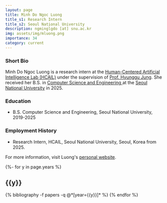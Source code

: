```yaml
---
layout: page
title: Minh Do Ngoc Luong
title_s1: Research Intern
title_s2: Seoul National University
description: ngminglgdo [at] snu.ac.kr
img: assets/img/mluong.png
importance: 34
category: current
---
```


### Short Bio
<p>Minh Do Ngoc Luong is a research intern at the <a href="https://hcail.snu.ac.kr">Human-Centered Artificial Intelligence Lab (HCAIL)</a> under the supervision of <a href="http://hyunggujung.com">Prof. Hyunggu Jung</a>.
She received her B.S. in <a href="https://cse.snu.ac.kr/">Computer Science and Engineering </a>at the <a href="https://www.snu.ac.kr/">Seoul National University</a> in 2025.</p>

### Education
<ul>
<li>B.S. Computer Science and Engineering, Seoul National University, 2019-2025</li>
</ul>

### Employment History
<ul>
<li>Research Intern, HCAIL, Seoul National University, Seoul, Korea from 2025.</li>
</ul>

For more information, visit Luong's [personal website](https://minhlgdo.com/).

<!-- _pages/publications.md -->
<div class="publications">

{%- for y in page.years %}
  <h2 class="year">{{y}}</h2>
  {% bibliography -f papers -q @*[year={{y}}]* %}
{% endfor %}

</div>
